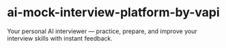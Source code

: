 # ai-mock-interview-platform-by-vapi
Your personal AI interviewer — practice, prepare, and improve your interview skills with instant feedback.
